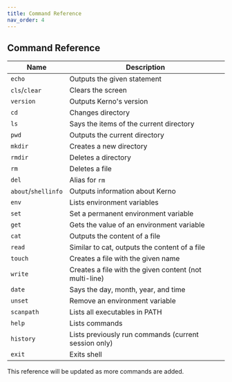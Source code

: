 ```yaml
---
title: Command Reference
nav_order: 4
---
```


## Command Reference

| Name                | Description                                            |
|---------------------|--------------------------------------------------------|
| `echo`              | Outputs the given statement                            |
| `cls`/`clear`       | Clears the screen                                      |
| `version`           | Outputs Kerno's version                                |
| `cd`                | Changes directory                                      |
| `ls`                | Says the items of the current directory                |
| `pwd`               | Outputs the current directory                          |
| `mkdir`             | Creates a new directory                                |
| `rmdir`             | Deletes a directory                                    |
| `rm`                | Deletes a file                                         |
| `del`               | Alias for `rm`                                         |
| `about`/`shellinfo` | Outputs information about Kerno                        |
| `env`               | Lists environment variables                            |
| `set`               | Set a permanent environment variable                   |
| `get`               | Gets the value of an environment variable              |
| `cat`               | Outputs the content of a file                          |
| `read`              | Similar to cat, outputs the content of a file          |
| `touch`             | Creates a file with the given name                     |
| `write`             | Creates a file with the given content (not multi-line) |
| `date`              | Says the day, month, year, and time                    |
| `unset`             | Remove an environment variable                         |
| `scanpath`          | Lists all executables in PATH                          |
| `help`              | Lists commands                                         |
| `history`           | Lists previously run commands (current session only)   |
| `exit`              | Exits shell                                            |

This reference will be updated as more commands are added.
